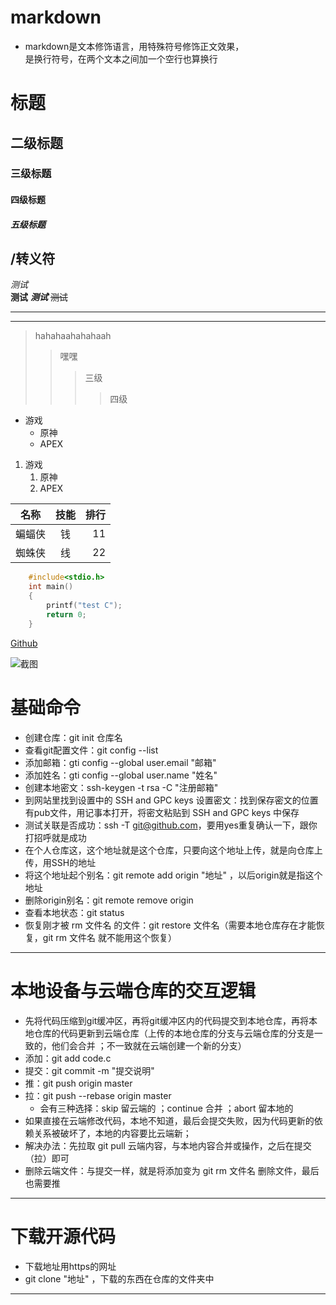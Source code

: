 
# markdown
  * markdown是文本修饰语言，用特殊符号修饰正文效果，<br>是换行符号，在两个文本之间加一个空行也算换行
# 标题
## 二级标题
### 三级标题
#### 四级标题
##### 五级标题

## /转义符


*测试*<br>
  **测试**
  ***测试***
~~测试~~<br>
***
---
> hahahaahahahaah
>> 嘿嘿
>>> 三级
>>>> 四级

* 游戏
  * 原神
  * APEX

1. 游戏
   1. 原神
   2. APEX

名称|技能|排行
--|:--:|--:
蝙蝠侠|钱|11
蜘蛛侠|线|22

```C
	#include<stdio.h>
	int main()
	{
		printf("test C");
		return 0;
	}


```
[Github](https//www.github.com "点击访问")


![截图](C://Users//UserX//Desktop//1.jpg "点击查看")

# 基础命令
  * 创建仓库：git init 仓库名
  * 查看git配置文件：git config --list
  * 添加邮箱：gti config --global user.email "邮箱"
  * 添加姓名：gti config --global user.name "姓名"
  * 创建本地密文：ssh-keygen -t rsa -C "注册邮箱"
  * 到网站里找到设置中的 SSH and GPC keys 设置密文：找到保存密文的位置有pub文件，用记事本打开，将密文粘贴到 SSH and GPC keys 中保存
  * 测试关联是否成功：ssh -T git@github.com，要用yes重复确认一下，跟你打招呼就是成功
  * 在个人仓库这，这个地址就是这个仓库，只要向这个地址上传，就是向仓库上传，用SSH的地址
  * 将这个地址起个别名：git remote add origin "地址" ，以后origin就是指这个地址
  * 删除origin别名：git remote remove origin
  * 查看本地状态：git status
  * 恢复刚才被   rm 文件名  的文件：git restore 文件名（需要本地仓库存在才能恢复，git rm 文件名 就不能用这个恢复）
---
# 本地设备与云端仓库的交互逻辑
  * 先将代码压缩到git缓冲区，再将git缓冲区内的代码提交到本地仓库，再将本地仓库的代码更新到云端仓库（上传的本地仓库的分支与云端仓库的分支是一致的，他们会合并 ；不一致就在云端创建一个新的分支）
  * 添加：git add code.c
  * 提交：git commit -m "提交说明"
  * 推：git push origin master
  * 拉：git push --rebase origin master
    * 会有三种选择：skip 留云端的 ；continue 合并 ；abort  留本地的
  * 如果直接在云端修改代码，本地不知道，最后会提交失败，因为代码更新的依赖关系被破坏了，本地的内容要比云端新；
  * 解决办法：先拉取 git pull 云端内容，与本地内容合并或操作，之后在提交（拉）即可
  * 删除云端文件：与提交一样，就是将添加变为 git rm 文件名 删除文件，最后也需要推
---
# 下载开源代码
  * 下载地址用https的网址
  * git clone "地址" ，下载的东西在仓库的文件夹中
---

  





